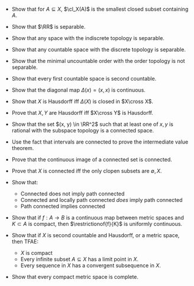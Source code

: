 
- Show that for $A\subseteq X$, $\cl_X(A)$ is the smallest closed subset containing $A$.
- Show that $\RR$ is separable.
- Show that any space with the indiscrete topology is separable.
- Show that any countable space with the discrete topology is separable.
- Show that the minimal uncountable order with the order topology is not separable.
- Show that every first countable space is second countable.
- Show that the diagonal map $\Delta(x) = (x, x)$ is continuous.
- Show that $X$ is Hausdorff iff $\Delta(X)$ is closed in $X\cross X$.
- Prove that $X, Y$ are Hausdorff iff $X\cross Y$ is Hausdorff.
- Show that the set $(x, y) \in \RR^2$ such that at least one of $x, y$ is rational with the subspace topology is a connected space.
- Use the fact that intervals are connected to prove the intermediate value theorem.
- Prove that the continuous image of a connected set is connected.
- Prove that $X$ is connected iff the only clopen subsets are $\emptyset, X$.
- Show that:
  - Connected does not imply path connected
  - Connected and locally path connected *does* imply path connected
  - Path connected implies connected

- Show that if $f: A\to B$ is a continuous map between metric spaces and $K\subset A$ is compact, then $\restrictionof{f}{K}$ is uniformly continuous.

- Show that if $X$ is second countable and Hausdorff, or a metric space, then TFAE:
  - $X$ is compact
  - Every infinite subset $A\subseteq X$ has a limit point in $X$.
  - Every sequence in $X$ has a convergent subsequence in $X$. 

- Show that every compact metric space is complete.
